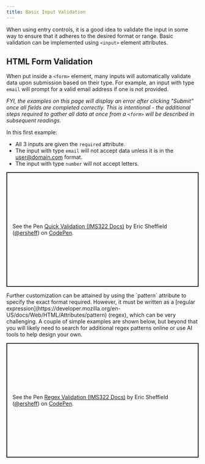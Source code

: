 ```yaml
---
title: Basic Input Validation
---
```


When using entry controls, it is a good idea to validate the input in some way to ensure that it adheres to the desired format or range. Basic validation can be implemented using `<input>` element attributes.

## HTML Form Validation

When put inside a `<form>` element, many inputs will automatically validate data upon submission based on their type. For example, an input with type `email` will prompt for a valid email address if one is not provided.

_FYI, the examples on this page will display an error after clicking "Submit" once all fields are completed correctly. This is intentional - the additional steps required to gather all data at once from a `<form>` will be described in subsequent readings._

In this first example:

- All 3 inputs are given the `required` attribute.
- The input with type `email` will not accept data unless it is in the user@domain.com format.
- The input with type `number` will not accept letters.
<p class="codepen" data-height="300" data-default-tab="html,result" data-slug-hash="bGzXObb" data-editable="true" data-user="ersheff" style="height: 300px; box-sizing: border-box; display: flex; align-items: center; justify-content: center; border: 2px solid; margin: 1em 0; padding: 1em;">
  <span>See the Pen <a href="https://codepen.io/ersheff/pen/bGzXObb">
  Quick Validation (IMS322 Docs)</a> by Eric Sheffield (<a href="https://codepen.io/ersheff">@ersheff</a>)
  on <a href="https://codepen.io">CodePen</a>.</span>
</p>
Further customization can be attained by using the `pattern` attribute to specify the exact format required. However, it must be written as a [regular expression](https://developer.mozilla.org/en-US/docs/Web/HTML/Attributes/pattern) (regex), which can be very challenging. A couple of simple examples are shown below, but beyond that you will likely need to search for additional regex patterns online or use AI tools to help design your own.
<p class="codepen" data-height="300" data-default-tab="html,result" data-slug-hash="RwvXEbq" data-editable="true" data-user="ersheff" style="height: 300px; box-sizing: border-box; display: flex; align-items: center; justify-content: center; border: 2px solid; margin: 1em 0; padding: 1em;">
  <span>See the Pen <a href="https://codepen.io/ersheff/pen/RwvXEbq">
  Regex Validation (IMS322 Docs)</a> by Eric Sheffield (<a href="https://codepen.io/ersheff">@ersheff</a>)
  on <a href="https://codepen.io">CodePen</a>.</span>
</p>
<script async src="https://cpwebassets.codepen.io/assets/embed/ei.js"></script>
